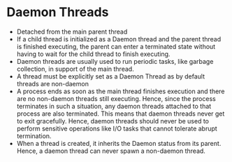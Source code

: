 # Daemon Threads
- Detached from the main parent thread
- If a child thread is initialized as a Daemon thread and the parent thread is finished executing, the parent can enter a terminated state without having to wait for the child thread to finish executing.
- Daemon threads are usually used to run periodic tasks, like garbage collection, in support of the main thread.
- A thread must be explicitly set as a Daemon Thread as by default threads are non-daemon
- A process ends as soon as the main thread finishes execution and there are no non-daemon threads still executing. Hence, since the process terminates in such a situation, any daemon threads attached to that process are also terminated. This means that daemon threads never get to exit gracefully. Hence, daemon threads should never be used to perform sensitive operations like I/O tasks that cannot tolerate abrupt termination.
- When a thread is created, it inherits the Daemon status from its parent. Hence, a daemon thread can never spawn a non-daemon thread. 
